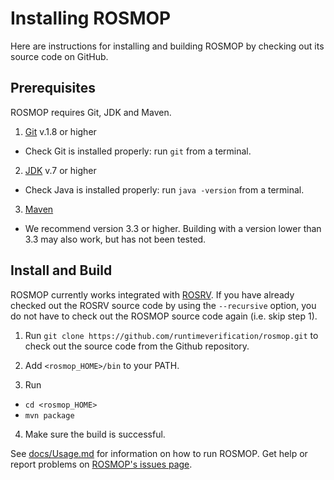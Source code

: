 # Installing ROSMOP

Here are instructions for installing and building ROSMOP by checking out its
source code on GitHub.

## Prerequisites

ROSMOP requires Git, JDK and Maven.

1. [Git](http://git-scm.com/book/en/Getting-Started-Installing-Git)
v.1.8 or higher
 * Check Git is installed properly: run `git` from a terminal.
2. [JDK](http://www.oracle.com/technetwork/java/javase/downloads/index.html)
v.7 or higher
 * Check Java is installed properly: run `java -version` from a terminal.
3. [Maven](https://maven.apache.org)
 * We recommend version 3.3 or higher. Building with a version lower than 3.3
   may also work, but has not been tested.

## Install and Build

ROSMOP currently works integrated with
[ROSRV](http://fsl.cs.illinois.edu/ROSRV). If you have already checked out the
ROSRV source code by using the `--recursive` option, you do not have to check
out the ROSMOP source code again (i.e. skip step 1).

1. Run `git clone https://github.com/runtimeverification/rosmop.git` to check
out the source code from the Github repository.

2. Add `<rosmop_HOME>/bin` to your PATH.

3. Run
 * `cd <rosmop_HOME>`
 * `mvn package`

4. Make sure the build is successful.

See [docs/Usage.md](docs/Usage.md) for information on how to run ROSMOP.
Get help or report problems on
[ROSMOP's issues page](https://github.com/runtimeverification/rosmop/issues).
